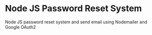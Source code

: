 # Node JS Password Reset System
Node JS password reset system and send email using Nodemailer and Google OAuth2
